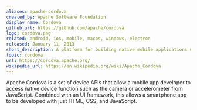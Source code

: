 ```yaml
---
aliases: apache-cordova
created_by: Apache Software Foundation
display_name: Cordova
github_url: https://github.com/apache/cordova
logo: cordova.png
related: android, ios, mobile, macos, windows, electron
released: January 11, 2013
short_description: A platform for building native mobile applications using HTML, CSS and JavaScript.
topic: cordova
url: https://cordova.apache.org/
wikipedia_url: https://en.wikipedia.org/wiki/Apache_Cordova
---
```

Apache Cordova is a set of device APIs that allow a mobile app developer to access native device function such as the camera or accelerometer from JavaScript. Combined with an UI framework, this allows a smartphone app to be developed with just HTML, CSS, and JavaScript.
